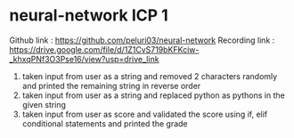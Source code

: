 # neural-network ICP 1
Github link : https://github.com/peluri03/neural-network
Recording link : https://drive.google.com/file/d/1Z1CvS719bKFKciw-_khxqPNf3O3Pse16/view?usp=drive_link

1. taken input from user as a string and removed 2 characters randomly and printed the remaining string in reverse order
2. taken input from user as a string and replaced python as pythons in the given string
3. taken input from user as score and validated the score using if, elif conditional statements and printed the grade 


